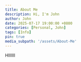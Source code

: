 ```yaml
---
title: About Me
description: Hi, I'm John
author: John
date: 2025-07-17 19:00:00 +0800
categories: [Personal, John]
tags: [Info]
pin: true
media_subpath: '/assets/About-Me'
---
```


HIIIIII
